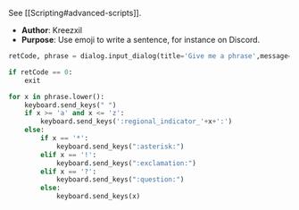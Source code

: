 See [[Scripting#advanced-scripts]].

- **Author**: Kreezxil
- **Purpose**: Use emoji to write a sentence, for instance on Discord.

```python
retCode, phrase = dialog.input_dialog(title='Give me a phrase',message='to make regional?',default='')

if retCode == 0:
    exit

for x in phrase.lower():
    keyboard.send_keys(" ")
    if x >= 'a' and x <= 'z':
        keyboard.send_keys(':regional_indicator_'+x+':')
    else:
        if x == '*':
            keyboard.send_keys(":asterisk:")
        elif x == '!':
            keyboard.send_keys(":exclamation:")
        elif x == '?':
            keyboard.send_keys(":question:")
        else:
            keyboard.send_keys(x)

``` 